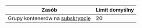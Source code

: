 | Zasób | Limit domyślny |
| --- | --- |
| Grupy kontenerów na [subskrypcję](../articles/billing-buy-sign-up-azure-subscription.md) | 20 |
